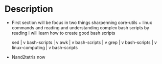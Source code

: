 # Description

- First section will be focus in two things
  sharpenning core-utils + linux commands
  and reading and understanding complex bash scripts
  by reading I will learn how to create good bash scripts
  
   sed
    |
    v
  bash-scripts
    |
    v
  awk
    |
    v
  bash-scripts
    |
    v
  grep
    |
    v
  bash-scripts
    |
    v
  linux-computing
    |
    v
  bash-scripts

- Nand2tetris now
